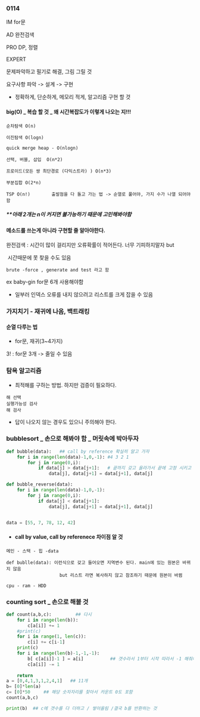 ### 0114

IM for문

AD 완전검색

PRO DP, 정렬 

EXPERT



문제파악하고 필기로 해결, 그림 그릴 것

요구사항 파악 -> 설계 -> 구현

- 정확하게, 단순하게, 메모리 적게, 알고리즘 구현 할 것



#### big(O) _ 복습 할 것 _ 왜 시간복잡도가 이렇게 나오는 지!!!

```
순차탐색 O(n)

이진탐색 O(logn)

quick merge heap - O(nlogn)

선택, 버블, 삽입  O(n*2)

프로이드(모든 쌍 최단경로 (다익스트라) ) O(n*3)

부분집합 O(2*n)

TSP O(n!)        출발점을 다 돌고 가는 법 -> 순열로 풀어야, 가지 수가 나열 되어야함

```

##### **아래 2개는 n이 커지면 불가능하기 때문에 고민해봐야함 



#### 메소드를 쓰는게 아니라 구현할 줄 알아야한다.

완전검색 : 시간이 많이 걸리지만 오류확률이 적어든다. 너무 기피하지말자 but

​	시간때문에 못 찾을 수도 있음

```
brute -force , generate and test 라고 함
```



ex baby-gin  for문 6개 사용해야함

- 일부러 인덱스 오류를 내지 않으려고 리스트를 크게 잡을 수 있음





### 가지치기 - 재귀에 나옴, 백트래킹



#### 순열 다루는 법

- for문, 재귀(3~4가지)

3! : for문 3개 -> 줄일 수 있음



### 탐욕 알고리즘

- 최적해를 구하는 방법. 하지만 검증이 필요하다.

```
해 선택
실행가능성 검사
해 검사
```

- 답이 나오지 않는 경우도 있으니 주의해야 한다.



### bubblesort _ 손으로 해봐야 함 _ 머릿속에 박아두자

```python
def bubble(data):   ## call by reference 확실히 알고 가자
    for i in range(len(data)-1,0,-1): #4 3 2 1
        for j in range(0,i):
            if data[j] > data[j+1]:   # 끝까지 갖고 올라가서 끝에 고정 시키고 다음 순서 진행
                data[j], data[j+1] = data[j+1], data[j]

def bubble_reverse(data):
    for i in range(len(data)-1,0,-1):
        for j in range(0,i):
            if data[j] < data[j+1]:
                data[j], data[j+1] = data[j+1], data[j]


data = [55, 7, 78, 12, 42]
```





- #### call by value, call by referenece 차이점 알 것 

```
메인 - 스택 - 힙 -data

def bublle(data): 이런식으로 갖고 들어오면 지역변수 된다. main에 있는 원본은 바뀌지 않음
					but 리스트 라면 복사하지 않고 참조하기 때문에 원본이 바뀜

cpu - ram - HDD
```



###    counting sort _ 손으로 해볼 것



```python
def count(a,b,c):         ## 다시
    for i in range(len(b)):
        c[a[i]] += 1
    #print(c)
    for i in range(1, len(c)):
        c[i] += c[i-1]
    print(c)
    for i in range(len(b)-1,-1,-1):
        b[ c[a[i]]-1 ] = a[i]          ## 갯수라서 1부터 시작 따라서 -1 해줘야함
        c[a[i]] -= 1
        
    return
a = [0,4,1,3,1,2,4,1]   ## 11개
b= [0]*len(a)
c= [0]*50     ## 해당 숫자자리를 찾아서 카운트 0도 포함
count(a,b,c)

print(b)  ## c에 갯수를 다 더하고 / 쌓아올림 /결국 b를 반환하는 것
```



















